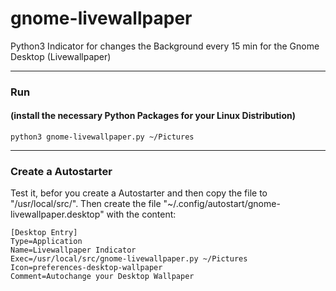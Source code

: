 # gnome-livewallpaper
Python3 Indicator for changes the Background every 15 min for the Gnome Desktop (Livewallpaper)
___
### Run
#### (install the necessary Python Packages for your Linux Distribution)
```
python3 gnome-livewallpaper.py ~/Pictures
```
___
### Create a Autostarter
Test it, befor you create a Autostarter and then copy the file to "/usr/local/src/".
Then create the file "~/.config/autostart/gnome-livewallpaper.desktop" with the content:
```
[Desktop Entry]
Type=Application
Name=Livewallpaper Indicator
Exec=/usr/local/src/gnome-livewallpaper.py ~/Pictures
Icon=preferences-desktop-wallpaper
Comment=Autochange your Desktop Wallpaper
```
